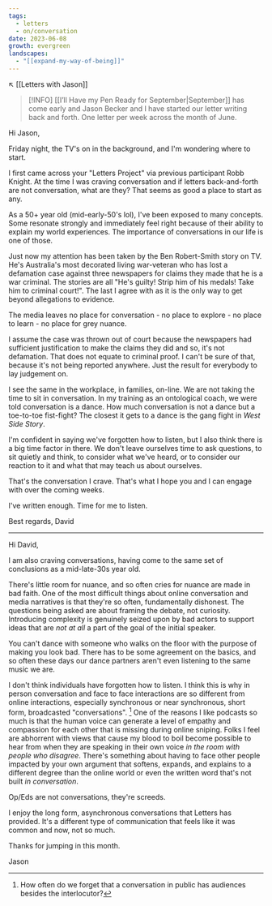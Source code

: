 ```yaml
---
tags:
  - letters
  - on/conversation
date: 2023-06-08
growth: evergreen
landscapes:
  - "[[expand-my-way-of-being]]"
---
```

↖️ [[Letters with Jason]]

> [!INFO] [[I’ll Have my Pen Ready for September|September]] has come early and Jason Becker and I have started our letter writing back and forth. One letter per week across the month of June.

Hi Jason,

Friday night, the TV's on in the background, and I'm wondering where to start. 

I first came across your "Letters Project" via previous participant Robb Knight. At the time I was craving conversation and if letters back-and-forth are not conversation, what are they? That seems as good a place to start as any.

As a 50+ year old (mid-early-50's lol), I've been exposed to many concepts. Some resonate strongly and immediately feel right because of their ability to explain my world experiences. The importance of conversations in our life is one of those.

Just now my attention has been taken by the Ben Robert-Smith story on TV. He's Australia's most decorated living war-veteran who has lost a defamation case against three newspapers for claims they made that he is a war criminal. The stories are all "He's guilty! Strip him of his medals! Take him to criminal court!". The last I agree with as it is the only way to get beyond allegations to evidence. 

The media leaves no place for conversation - no place to explore - no place to learn - no place for grey nuance.

I assume the case was thrown out of court because the newspapers had sufficient justification to make the claims they did and so, it's not defamation. That does not equate to criminal proof. I can't be sure of that, because it's not being reported anywhere. Just the result for everybody to lay judgement on.

I see the same in the workplace, in families, on-line. We are not taking the time to sit in conversation. In my training as an ontological coach, we were told conversation is a dance. How much conversation is not a dance but a toe-to-toe fist-fight? The closest it gets to a dance is the gang fight in *West Side Story*.

I'm confident in saying we've forgotten how to listen, but I also think there is a big time factor in there. We don't leave ourselves time to ask questions, to sit quietly and think, to consider what we've heard, or to consider our reaction to it and what that may teach us about ourselves.

That's the conversation I crave. That's what I hope you and I can engage with over the coming weeks.

I've written enough. Time for me to listen.

Best regards,
David

---
Hi David,  
  
I am also craving conversations, having come to the same set of conclusions as a mid-late-30s year old.  
  
There's little room for nuance, and so often cries for nuance are made in bad faith. One of the most difficult things about online conversation and media narratives is that they're so often, fundamentally dishonest. The questions being asked are about framing the debate, not curiosity. Introducing complexity is genuinely seized upon by bad actors to support ideas that are _not at all_ a part of the goal of the initial speaker.  
  
You can't dance with someone who walks on the floor with the purpose of making you look bad. There has to be some agreement on the basics, and so often these days our dance partners aren't even listening to the same music we are.  
  
I don't think individuals have forgotten how to listen. I think this is why in person conversation and face to face interactions are so different from online interactions, especially synchronous or near synchronous, short form, broadcasted "conversations". [^conversations] One of the reasons I like podcasts so much is that the human voice can generate a level of empathy and compassion for each other that is missing during online sniping. Folks I feel are abhorrent with views that cause my blood to boil become possible to hear from when they are speaking in their own voice _in the room with people who disagree_. There's something about having to face other people impacted by your own argument that softens, expands, and explains to a different degree than the online world or even the written word that's not built _in conversation_.   
  
Op/Eds are not conversations, they're screeds.  
  
I enjoy the long form, asynchronous conversations that Letters has provided. It's a different type of communication that feels like it was common and now, not so much.  
  
Thanks for jumping in this month.  
  
Jason

[^conversations]: How often do we forget that a conversation in public has audiences besides the interlocutor?
